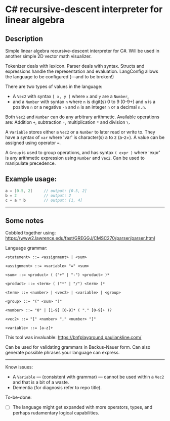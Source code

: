 # C# recursive-descent interpreter for linear algebra

## Description
Simple linear algebra recursive-descent interpreter for C#. Will be used in another simple 2D vector math visualizer. 

Tokenizer deals with lexicon. Parser deals with syntax. Structs and expressions handle the representation and evaluation. LangConfig allows the language to be configured (—and to be broken!)

There are two types of values in the language: 
* A `Vec2` with syntax `[ x, y ]` where `x` and `y` are a `Number`,
* and a `Number` with syntax `n` where `n` is digit(s) 0 to 9 (0-9+) and `n` is a positive `n` or a negative `-n` and `n` is an integer `n` or a decimal `n.n`.

Both `Vec2` and `Number` can do any arbitrary arithmetic. Available operations are: Addition `+`, subtraction `-`, multiplication `*` and division `\`.

A `Variable` stores either a `Vec2` or a `Number` to later read or write to. They have a syntax of `var` where 'var' is character(s) a to z (a-z+). A value can be assigned using operator `=`.

A `Group` is used to group operations, and has syntax `( expr )` where 'expr' is any arithmetic expression using `Number` and `Vec2`. Can be used to manipulate precedence.

## Example usage:
``` csharp
a = [0.5, 2]     // output: [0.5, 2]
b = 2            // output: 2
c = a * b        // output: [1, 4]
```

---
## Some notes
Cobbled together using: https://www2.lawrence.edu/fast/GREGGJ/CMSC270/parser/parser.html

Language grammar: 

```ebnf
<statement> ::= <assignment> | <sum>
  
<assignment> ::= <variable> "=" <sum>
  
<sum> ::= <product> ( ("+" | "-") <product> )*
  
<product> ::= <term> ( ("*" | "/") <term> )*
  
<term> ::= <number> | <vec2> | <variable> | <group>
  
<group> ::= "(" <sum> ")"
  
<number> ::= "0" | [1-9] [0-9]* ( "." [0-9]+ )?
  
<vec2> ::= "[" <number> "," <number> "]"
  
<variable> ::= [a-z]+
```

This tool was invaluable: https://bnfplayground.pauliankline.com/

Can be used for validating grammars in Backus-Nauer form. Can also generate possible phrases your language can express.

---

Know issues:
* A `Variable` — (consistent with grammar) — cannot be used within a `Vec2` and that is a bit of a waste.
* Dementia (for diagnosis refer to repo title).

To-be-done:
- [ ] The language might get expanded with more operators, types, and perhaps rudamentary logical capabilities. 
